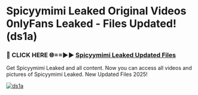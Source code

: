 # Spicyymimi Leaked Original Videos 0nlyFans Leaked - Files Updated! (ds1a)

<h3>🔴 CLICK HERE 🌐==►► <a href="https://tinyurl.com/2jnfzry5" rel="nofollow">Spicyymimi Leaked Updated Files</a></h3>

Get Spicyymimi Leaked and all content. Now you can access all videos and pictures of Spicyymimi Leaked. New Updated Files 2025!

[![ds1a](https://i.imgur.com/GyGTBgg.gif)](https://tinyurl.com/2jnfzry5)
